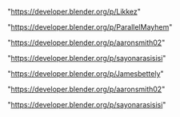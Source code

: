 "https://developer.blender.org/p/Likkez"

"https://developer.blender.org/p/ParallelMayhem"

"https://developer.blender.org/p/aaronsmith02"

"https://developer.blender.org/p/sayonarasisisi"

"https://developer.blender.org/p/Jamesbettely"

 
"https://developer.blender.org/p/aaronsmith02"


"https://developer.blender.org/p/sayonarasisisi"


 
